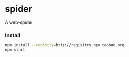 # spider
A web-spider

### Install

```bash
npm install --registry=http://regisitry.npm.taobao.org
npm start
```